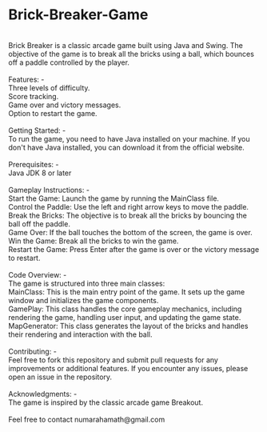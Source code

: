# Brick-Breaker-Game
<br>
Brick Breaker is a classic arcade game built using Java and Swing. The objective of the game is to break all the bricks using a ball, which bounces off a paddle controlled by the player.
<br>
<br>
Features: -
<br>
Three levels of difficulty.
<br>
Score tracking.
<br>
Game over and victory messages.
<br>
Option to restart the game.
<br>
<br>
Getting Started: -
<br>
To run the game, you need to have Java installed on your machine. If you don't have Java installed, you can download it from the official website.
<br>
<br>
Prerequisites: -
<br>
Java JDK 8 or later
<br>
<br>
Gameplay Instructions: -
<br>
Start the Game: Launch the game by running the MainClass file.
<br>
Control the Paddle: Use the left and right arrow keys to move the paddle.
<br>
Break the Bricks: The objective is to break all the bricks by bouncing the ball off the paddle.
<br>
Game Over: If the ball touches the bottom of the screen, the game is over.
<br>
Win the Game: Break all the bricks to win the game.
<br>
Restart the Game: Press Enter after the game is over or the victory message to restart.
<br>
<br>
Code Overview: -
<br>
The game is structured into three main classes:
<br>
MainClass: This is the main entry point of the game. It sets up the game window and initializes the game components.
<br>
GamePlay: This class handles the core gameplay mechanics, including rendering the game, handling user input, and updating the game state.
<br>
MapGenerator: This class generates the layout of the bricks and handles their rendering and interaction with the ball.
<br>
<br>
Contributing: -
<br>
Feel free to fork this repository and submit pull requests for any improvements or additional features. If you encounter any issues, please open an issue in the repository.
<br>
<br>
Acknowledgments: -
<br>
The game is inspired by the classic arcade game Breakout.
<br>
<br>
Feel free to contact numarahamath@gmail.com 
